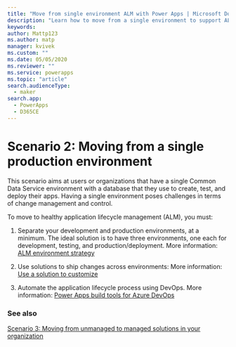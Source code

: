 ```yaml
---
title: "Move from single environment ALM with Power Apps | Microsoft Docs"
description: "Learn how to move from a single environment to support ALM with Power Apps"
keywords: 
author: Mattp123
ms.author: matp
manager: kvivek
ms.custom: ""
ms.date: 05/05/2020
ms.reviewer: ""
ms.service: powerapps
ms.topic: "article"
search.audienceType: 
  - maker
search.app: 
  - PowerApps
  - D365CE
---
```

# Scenario 2: Moving from a single production environment 
This scenario aims at users or organizations that have a single Common Data
Service environment with a database that they use to create, test, and deploy
their apps. Having a single environment poses challenges in terms of change
management and control.

To move to healthy application lifecycle management (ALM), you must:

1.  Separate your development and production environments, at a minimum. The ideal solution is to have three environments, one each for development, testing, and production/deployment. More information: [ALM environment strategy](environment-strategy-alm.md)

2.  Use solutions to ship changes across environments: More information: [Use a solution to customize](use-solutions-for-your-customizations.md)

3.  Automate the application lifecycle process using DevOps. More information: [Power Apps build tools for Azure DevOps](devops-build-tools.md) 

### See also
[Scenario 3: Moving from unmanaged to managed solutions in your organization](move-from-unmanaged-managed-alm.md)